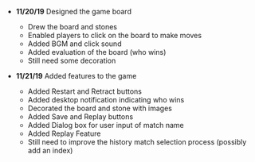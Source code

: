 - **11/20/19** Designed the game board
  - Drew the board and stones
  - Enabled players to click on the board to make moves
  - Added BGM and click sound
  - Added evaluation of the board (who wins)
  - Still need some decoration

- **11/21/19** Added features to the game
  - Added Restart and Retract buttons
  - Added desktop notification indicating who wins
  - Decorated the board and stone with images
  - Added Save and Replay buttons
  - Added Dialog box for user input of match name
  - Added Replay Feature
  - Still need to improve the history match selection process (possibly add an index)
